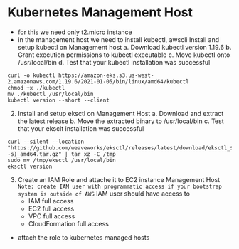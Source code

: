 # Kubernetes Management Host
* for this we need only t2.micro instance
* in the management host we need to install kubectl, awscli
Install and setup kubectl on Management host 
    a. Download kubectl version 1.19.6 
    b. Grant execution permissions to kubectl executable
    c. Move kubectl onto /usr/local/bin
    d. Test that your kubectl installation was successful
```
curl -o kubectl https://amazon-eks.s3.us-west-2.amazonaws.com/1.19.6/2021-01-05/bin/linux/amd64/kubectl
chmod +x ./kubectl
mv ./kubectl /usr/local/bin 
kubectl version --short --client
```
2) Install and setup eksctl on Management Host
    a. Download and extract the latest release
    b. Move the extracted binary to /usr/local/bin
    c. Test that your eksclt installation was successful
```
curl --silent --location "https://github.com/weaveworks/eksctl/releases/latest/download/eksctl_$(uname -s)_amd64.tar.gz" | tar xz -C /tmp
sudo mv /tmp/eksctl /usr/local/bin
eksctl version
```
3) Create an IAM Role and attache it to EC2 instance Management Host
    `Note: create IAM user with programmatic access if your bootstrap system is outside of AWS`
    IAM user should have access to
    * IAM full access
    * EC2 full access
    * VPC full access
    * CloudFormation full access
* attach the role to kubernetes managed hosts
